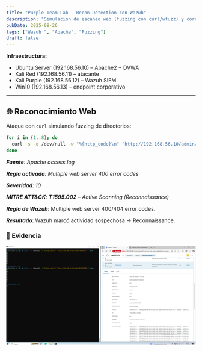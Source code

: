 ```yaml
---
title: "Purple Team Lab - Recon Detection con Wazuh"
description: "Simulación de escaneo web (fuzzing con curl/wfuzz) y correlación en Wazuh SIEM mapeado a MITRE ATT&CK."
pubDate: 2025-08-26
tags: ["Wazuh ", "Apache", "Fuzzing"]
draft: false
---
```


**Infraestructura:**
- Ubuntu Server (192.168.56.10) – Apache2 + DVWA  
- Kali Red (192.168.56.11) – atacante  
- Kali Purple (192.168.56.12) – Wazuh SIEM  
- Win10 (192.168.56.13) – endpoint corporativo  

---

## 🌐 Reconocimiento Web

Ataque con `curl` simulando fuzzing de directorios:

```bash
for i in {1..8}; do 
  curl -s -o /dev/null -w "%{http_code}\n" "http://192.168.56.10/admin/%7B%7B%7B$i"
done
```

***Fuente**: Apache access.log*

***Regla activada**: Multiple web server 400 error codes*

***Severidad**: 10*

***MITRE ATT&CK**: **T1595.002** – Active Scanning (Reconnaissance)*

***Regla de Wazuh***: Multiple web server 400/404 error codes.

 ***Resultado***: Wazuh marcó actividad sospechosa → Reconnaissance. 

### 🎯 Evidencia

![Evidencia](../../../public/fonts/fuzzing-purple.png)


